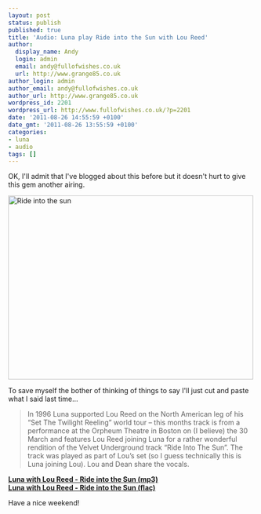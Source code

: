 ```yaml
---
layout: post
status: publish
published: true
title: 'Audio: Luna play Ride into the Sun with Lou Reed'
author:
  display_name: Andy
  login: admin
  email: andy@fullofwishes.co.uk
  url: http://www.grange85.co.uk
author_login: admin
author_email: andy@fullofwishes.co.uk
author_url: http://www.grange85.co.uk
wordpress_id: 2201
wordpress_url: http://www.fullofwishes.co.uk/?p=2201
date: '2011-08-26 14:55:59 +0100'
date_gmt: '2011-08-26 13:55:59 +0100'
categories:
- luna
- audio
tags: []
---
```

<p>OK, I'll admit that I've blogged about this before but it doesn't hurt to give this gem another airing.</p>
<p><a href="http://www.flickr.com/photos/mrbeany/2771122779/" title="Ride into the sun by Fozzman, on Flickr"><img class="aligncenter" src="http://farm4.static.flickr.com/3035/2771122779_156e8b407d.jpg" width="500" height="375" alt="Ride into the sun"></a></p>
<p>To save myself the bother of thinking of things to say I'll just cut and paste what I said last time...</p>
<blockquote><p>In 1996 Luna supported Lou Reed on the North American leg of his “Set The Twilight Reeling” world tour – this months track is from a performance at the Orpheum Theatre in Boston on (I believe) the 30 March and features Lou Reed joining Luna for a rather wonderful rendition of the Velvet Underground track “Ride Into The Sun”. The track was played as part of Lou’s set (so I guess technically this is Luna joining Lou). Lou and Dean share the vocals.</p></blockquote>
<p><strong><a href="http://www.box.net/shared/hbxfgr21c0">Luna with Lou Reed - Ride into the Sun (mp3)</a></strong><br />
<strong><a href="http://media.fullofwishes.co.uk/02-luna/audio/Luna_1996-03-30_ OrpheumTheatre_Boston.zip">Luna with Lou Reed - Ride into the Sun (flac)</a></strong></p>
<p>Have a nice weekend!</p>
